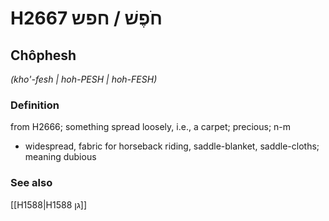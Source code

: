 # H2667 חֹפֶשׁ / חפש

## Chôphesh

_(kho'-fesh | hoh-PESH | hoh-FESH)_

### Definition

from H2666; something spread loosely, i.e., a carpet; precious; n-m

- widespread, fabric for horseback riding, saddle-blanket, saddle-cloths; meaning dubious

### See also

[[H1588|H1588 גן]]
